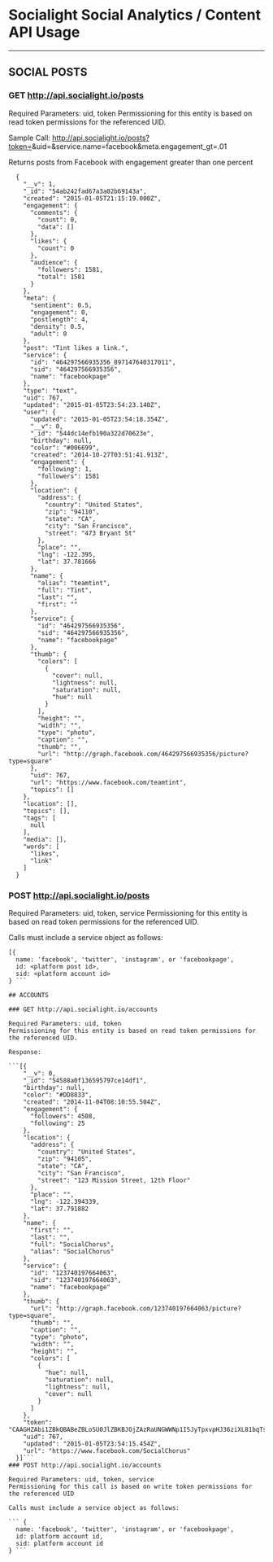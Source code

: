 # Socialight Social Analytics / Content API Usage

----------

## SOCIAL POSTS 

### GET http://api.socialight.io/posts

Required Parameters: uid, token
Permissioning for this entity is based on read token permissions for the referenced UID.

Sample Call: http://api.socialight.io/posts?token=<token>&uid=<uid>&service.name=facebook&meta.engagement_gt=.01

Returns posts from Facebook with engagement greater than one percent

``` 
  {
    "__v": 1,
    "_id": "54ab242fad67a3a02b69143a",
    "created": "2015-01-05T21:15:19.000Z",
    "engagement": {
      "comments": {
        "count": 0,
        "data": []
      },
      "likes": {
        "count": 0
      },
      "audience": {
        "followers": 1581,
        "total": 1581
      }
    },
    "meta": {
      "sentiment": 0.5,
      "engagement": 0,
      "postlength": 4,
      "density": 0.5,
      "adult": 0
    },
    "post": "Tint likes a link.",
    "service": {
      "id": "464297566935356_897147640317011",
      "sid": "464297566935356",
      "name": "facebookpage"
    },
    "type": "text",
    "uid": 767,
    "updated": "2015-01-05T23:54:23.140Z",
    "user": {
      "updated": "2015-01-05T23:54:18.354Z",
      "__v": 0,
      "_id": "544dc14efb190a322d70623e",
      "birthday": null,
      "color": "#006699",
      "created": "2014-10-27T03:51:41.913Z",
      "engagement": {
        "following": 1,
        "followers": 1581
      },
      "location": {
        "address": {
          "country": "United States",
          "zip": "94110",
          "state": "CA",
          "city": "San Francisco",
          "street": "473 Bryant St"
        },
        "place": "",
        "lng": -122.395,
        "lat": 37.781666
      },
      "name": {
        "alias": "teamtint",
        "full": "Tint",
        "last": "",
        "first": ""
      },
      "service": {
        "id": "464297566935356",
        "sid": "464297566935356",
        "name": "facebookpage"
      },
      "thumb": {
        "colors": [
          {
            "cover": null,
            "lightness": null,
            "saturation": null,
            "hue": null
          }
        ],
        "height": "",
        "width": "",
        "type": "photo",
        "caption": "",
        "thumb": "",
        "url": "http://graph.facebook.com/464297566935356/picture?type=square"
      },
      "uid": 767,
      "url": "https://www.facebook.com/teamtint",
      "topics": []
    },
    "location": [],
    "topics": [],
    "tags": [
      null
    ],
    "media": [],
    "words": [
      "likes",
      "link"
    ]
  }
```
### POST http://api.socialight.io/posts

Required Parameters: uid, token, service
Permissioning for this entity is based on read token permissions for the referenced UID.

Calls must include a service object as follows:

```
[{
  name: 'facebook', 'twitter', 'instagram', or 'facebookpage',
  id: <platform post id>,
  sid: <platform account id>
} ```

## ACCOUNTS

### GET http://api.socialight.io/accounts

Required Parameters: uid, token
Permissioning for this entity is based on read token permissions for the referenced UID.

Response: 

```[{
    "__v": 0,
    "_id": "54588a0f136595797ce14df1",
    "birthday": null,
    "color": "#DD8833",
    "created": "2014-11-04T08:10:55.504Z",
    "engagement": {
      "followers": 4508,
      "following": 25
    },
    "location": {
      "address": {
        "country": "United States",
        "zip": "94105",
        "state": "CA",
        "city": "San Francisco",
        "street": "123 Mission Street, 12th Floor"
      },
      "place": "",
      "lng": -122.394339,
      "lat": 37.791882
    },
    "name": {
      "first": "",
      "last": "",
      "full": "SocialChorus",
      "alias": "SocialChorus"
    },
    "service": {
      "id": "123740197664063",
      "sid": "123740197664063",
      "name": "facebookpage"
    },
    "thumb": {
      "url": "http://graph.facebook.com/123740197664063/picture?type=square",
      "thumb": "",
      "caption": "",
      "type": "photo",
      "width": "",
      "height": "",
      "colors": [
        {
          "hue": null,
          "saturation": null,
          "lightness": null,
          "cover": null
        }
      ]
    },
    "token": "CAAGHZAbi1ZBkQBABeZBLoSU0JlZBKBJOjZAzRaUNGWWNp1I5JyTpxvpHJ36ziXL81bqTsTP8RlJ7cfmqqXOrxmuVtzN1jArEZB6gaafMPWKperJipOkQRN6TvCUd3muOg7tjlsU3sDSEUAFA4Mm9BY1Mu1aD7TbqrWaLjFbgM1TVA6VIYpZAqGatikMyOfr6z7tyXRcDx0LFT3MU6EWTOGC",
    "uid": 767,
    "updated": "2015-01-05T23:54:15.454Z",
    "url": "https://www.facebook.com/SocialChorus"
  }]```
### POST http://api.socialight.io/accounts

Required Parameters: uid, token, service
Permissioning for this call is based on write token permissions for the referenced UID

Calls must include a service object as follows:

``` {
  name: 'facebook', 'twitter', 'instagram', or 'facebookpage',
  id: platform account id,
  sid: platform account id
} ```

